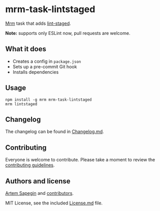# mrm-task-lintstaged

[Mrm](https://github.com/sapegin/mrm) task that adds [lint-staged](https://github.com/okonet/lint-staged).

**Note:** supports only ESLint now, pull requests are welcome.

## What it does

* Creates a config in `package.json`
* Sets up a pre-commit Git hook
* Installs dependencies

## Usage

```
npm install -g mrm mrm-task-lintstaged
mrm lintstaged
```

## Changelog

The changelog can be found in [Changelog.md](Changelog.md).

## Contributing

Everyone is welcome to contribute. Please take a moment to review the [contributing guidelines](../Contributing.md).

## Authors and license

[Artem Sapegin](http://sapegin.me) and [contributors](https://github.com/sapegin/mrm-task-lintstaged/graphs/contributors).

MIT License, see the included [License.md](License.md) file.
